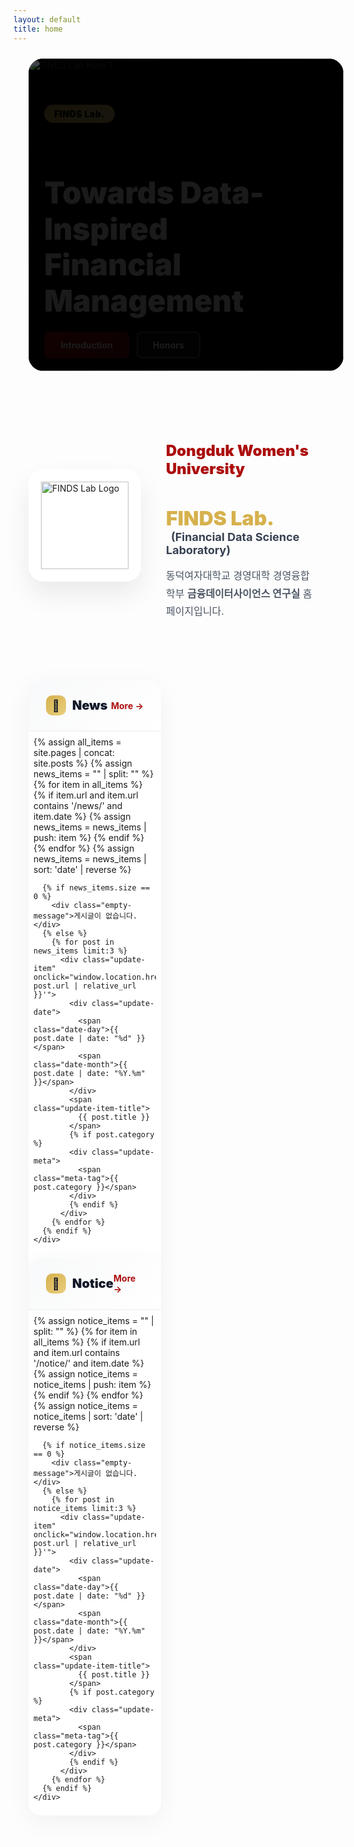 ```yaml
---
layout: default
title: home
---
```


<style>
  :root {
    --gold: rgb(214, 177, 77);
    --gold-light: rgb(234, 207, 127);
    --red: rgb(172, 14, 14);
    --red-dark: rgb(127, 10, 10);
  }

  /* Hero Carousel */
  .hero-section {
    position: relative;
    width: 100%;
    max-width: 1200px;
    height: 500px;
    margin: 1.5rem auto;
    padding: 0 24px;
  }

  .carousel-container {
    width: 100%;
    height: 100%;
    overflow: hidden;
    background: #000;
    border-radius: 1.5rem;
    position: relative;
  }

  @media (max-width: 768px) {
    .hero-section {
      height: 350px;
      padding: 0 16px;
      margin: 1rem auto;
    }
    .carousel-container { border-radius: 1rem; }
  }

  @media (max-width: 480px) {
    .hero-section {
      height: 280px;
      padding: 0 12px;
    }
  }

  .carousel-track {
    display: flex;
    transition: transform 0.6s cubic-bezier(0.4, 0, 0.2, 1);
    height: 100%;
    will-change: transform;
  }

  .carousel-slide {
    min-width: 100%;
    width: 100%;
    height: 100%;
    position: relative;
    flex: 0 0 100%;
    flex-shrink: 0;
    background: #000;
    overflow: hidden;
  }

  .carousel-slide img {
    width: 100%;
    height: 100%;
    object-fit: cover;
    display: block;
  }

  .carousel-overlay {
    position: absolute;
    inset: 0;
    background: linear-gradient(135deg, rgba(0,0,0,0.7) 0%, rgba(0,0,0,0.3) 100%);
    display: flex;
    align-items: center;
    padding: 0 5%;
  }

  @media (max-width: 768px) {
    .carousel-overlay { padding: 0 20px; }
  }

  .carousel-content {
    max-width: 600px;
    color: white;
    animation: fadeInUp 0.8s ease-out;
  }

  @keyframes fadeInUp {
    from { opacity: 0; transform: translateY(30px); }
    to   { opacity: 1; transform: translateY(0); }
  }

  .tag-badge {
    display: inline-block;
    background: linear-gradient(135deg, var(--gold) 0%, var(--gold-light) 100%);
    color: #000;
    padding: 6px 16px;
    border-radius: 999px;
    font-weight: 900;
    font-size: 14px;
    letter-spacing: 0.5px;
    margin-bottom: 16px;
  }

  @media (max-width: 480px) {
    .tag-badge {
      font-size: 12px;
      padding: 4px 12px;
      margin-bottom: 12px;
    }
  }

  .hero-title {
    font-size: clamp(24px, 5vw, 48px);
    font-weight: 900;
    line-height: 1.2;
    margin-bottom: 20px;
  }

  @media (max-width: 480px) {
    .hero-title {
      font-size: 22px;
      margin-bottom: 16px;
      line-height: 1.3;
    }
  }

  .hero-buttons {
    display: flex;
    gap: 12px;
    flex-wrap: wrap;
  }

  /* Buttons */
  .btn-hero {
    padding: clamp(10px, 2.4vw, 12px) clamp(16px, 4vw, 24px);
    border-radius: 8px;
    font-weight: 700;
    font-size: clamp(12px, 2.9vw, 14px);
    line-height: 1.1;
    text-decoration: none;
    transition: all 0.3s;
    display: inline-block;
    white-space: nowrap;
  }

  /* ✅ 모바일: 세로 스택 + 동일 폭 (모든 슬라이드 통일) */
  @media (max-width: 540px) {
    .hero-buttons {
      display: flex;
      flex-direction: column;
      align-items: stretch;
      gap: 8px;
      width: 88%;          /* 살짝 좁힘 */
      max-width: 360px;    /* 너무 넓지 않게 상한 */
      margin: 0;           /* 좌측 정렬 유지 */
    }
    .btn-hero {
      width: 100%;         /* 모든 버튼 동일 폭 */
      max-width: 100%;
      font-size: 12.5px;
      padding: 11px 20px;
      text-align: center;
    }
  }

  @media (max-width: 380px) {
    .btn-hero {
      font-size: 11.5px;
      padding: 10px 16px;
    }
  }

  /* JS가 overflow 감지 시 붙이는 보정 클래스 */
  .btn-hero.compact { font-size: 11.5px; padding: 8px 12px; }

  @media (max-width: 480px) {
    .btn-hero { font-size: clamp(11.5px, 3.2vw, 13px); padding: 10px 16px; }
    .hero-buttons { gap: 8px; }
  }

  @media (max-width: 340px) {
    .btn-hero { font-size: 11px; padding: 7px 10px; }
  }

  .btn-hero.primary {
    background: linear-gradient(135deg, var(--red) 0%, var(--red-dark) 100%);
    color: white;
    border: 2px solid transparent;
  }
  .btn-hero.primary:hover { transform: translateY(-2px); box-shadow: 0 10px 25px rgba(172, 14, 14, 0.3); }

  .btn-hero.secondary {
    background: rgba(255, 255, 255, 0.1);
    color: white;
    border: 2px solid rgba(255, 255, 255, 0.3);
    backdrop-filter: blur(10px);
  }
  .btn-hero.secondary:hover { background: rgba(255, 255, 255, 0.2); border-color: rgba(255, 255, 255, 0.5); }

  @media (hover: none) {
    .btn-hero.primary:active { transform: translateY(-2px); box-shadow: 0 10px 25px rgba(172, 14, 14, 0.3); }
    .btn-hero.secondary:active { background: rgba(255, 255, 255, 0.2); border-color: rgba(255, 255, 255, 0.5); }
  }

  /* Carousel Dots */
  .carousel-dots {
    position: absolute;
    bottom: 24px;
    left: 50%;
    transform: translateX(-50%);
    display: flex;
    gap: 8px;
    z-index: 10;
    padding: 8px;
  }
  @media (max-width: 480px) { .carousel-dots { bottom: 16px; } }

  .dot {
    width: 8px; height: 8px; border-radius: 50%;
    background: rgba(255, 255, 255, 0.4);
    border: none; cursor: pointer; transition: all 0.3s; padding: 0; position: relative;
  }
  .dot::before { content: ''; position: absolute; top: -8px; left: -8px; right: -8px; bottom: -8px; }
  .dot.active { width: 24px; border-radius: 4px; background: var(--gold); }

  /* Introduction Section */
  .intro-section {
    max-width: 1200px;
    margin: 80px auto;
    padding: 0 24px;
    display: grid;
    grid-template-columns: 180px 1fr;
    gap: 40px;
    align-items: center;
  }

  @media (max-width: 768px) {
    .intro-section {
      grid-template-columns: 1fr;
      margin: 60px auto;
      text-align: center;
      padding: 0 20px;
      gap: 30px;
    }
  }

  @media (max-width: 480px) {
    .intro-section {
      margin: 40px auto;
      padding: 0 16px;
      gap: 24px;
    }
  }

  .logo-box {
    width: 180px; height: 180px; background: white; border-radius: 24px;
    display: flex; align-items: center; justify-content: center;
    box-shadow: 0 20px 40px rgba(0,0,0,0.08); position: relative; overflow: hidden;
  }
  @media (max-width: 768px) { .logo-box { margin: 0 auto; } }
  @media (max-width: 480px) { .logo-box { width: 150px; height: 150px; border-radius: 20px; } }

  .logo-box::before {
    content: ''; position: absolute; inset: 0;
    background: linear-gradient(135deg, rgba(214,177,77,0.1) 0%, rgba(172,14,14,0.1) 100%);
    opacity: 0; transition: opacity 0.3s;
  }
  .logo-box:hover::before { opacity: 1; }

  .logo-box img { width: 140px; height: 140px; object-fit: contain; position: relative; z-index: 1; }
  @media (max-width: 480px) { .logo-box img { width: 110px; height: 110px; } }

  .intro-content h2 { color: var(--red); font-size: 24px; font-weight: 900; margin-bottom: 8px; }
  @media (max-width: 480px) { .intro-content h2 { font-size: 20px; } }

  .intro-content h3 { font-size: 32px; margin-bottom: 4px; }
  @media (max-width: 480px) { .intro-content h3 { font-size: 24px; } }

  .intro-content .lab-name { color: var(--gold); font-weight: 900; }

  .intro-content .lab-full { font-size: 18px; color: #374151; margin-left: 8px; }
  @media (max-width: 768px) { .intro-content .lab-full { display: block; margin-left: 0; margin-top: 8px; } }
  @media (max-width: 480px) { .intro-content .lab-full { font-size: 15px; } }

  .intro-content .description { margin-top: 16px; font-size: 16px; line-height: 1.8; color: #4b5563; }
  @media (max-width: 480px) { .intro-content .description { font-size: 14px; line-height: 1.7; } }

  /* News & Notice Section */
  .updates-section {
    max-width: 1200px;
    margin: 0 auto 80px;
    padding: 0 24px;
    display: grid;
    grid-template-columns: repeat(2, 1fr);
    gap: 32px;
  }

  @media (max-width: 768px) {
    .updates-section {
      grid-template-columns: 1fr;
      gap: 24px;
      margin-bottom: 60px;
      padding: 0 20px;
    }
  }

  @media (max-width: 480px) {
    .updates-section {
      padding: 0 16px;
      gap: 20px;
      margin-bottom: 40px;
    }
  }

  .update-card {
    background: white;
    border-radius: 20px;
    overflow: hidden;
    box-shadow: 0 10px 40px rgba(0,0,0,0.05);
    transition: all 0.3s;
  }
  @media (max-width: 480px) { .update-card { border-radius: 16px; } }

  .update-card:hover { transform: translateY(-5px); box-shadow: 0 20px 60px rgba(0,0,0,0.1); }
  @media (hover: none) { .update-card:hover { transform: none; } }

  .update-header {
    padding: 24px 28px;
    background: linear-gradient(135deg, #f8f9fa 0%, #ffffff 100%);
    border-bottom: 2px solid #f3f4f6;
    display: flex; justify-content: space-between; align-items: center;
  }
  @media (max-width: 480px) { .update-header { padding: 18px 20px; } }

  .update-title {
    font-size: 20px; font-weight: 900; color: #111827;
    display: flex; align-items: center; gap: 10px;
  }
  @media (max-width: 480px) { .update-title { font-size: 18px; } }

  .update-icon {
    width: 32px; height: 32px;
    background: linear-gradient(135deg, var(--gold) 0%, var(--gold-light) 100%);
    border-radius: 10px; display: flex; align-items: center; justify-content: center; font-size: 18px;
  }
  @media (max-width: 480px) { .update-icon { width: 28px; height: 28px; font-size: 16px; } }

  .update-more {
    color: var(--red); font-weight: 700; font-size: 14px; text-decoration: none;
    display: flex; align-items: center; gap: 4px; transition: gap 0.2s;
    padding: 4px 8px; margin: -4px -8px;
  }
  .update-more:hover { gap: 8px; }

  .update-list { padding: 8px; }
  @media (max-width: 480px) { .update-list { padding: 4px; } }

  .update-item {
    padding: 20px; border-radius: 12px; transition: all 0.2s; cursor: pointer; position: relative; overflow: hidden;
    -webkit-tap-highlight-color: transparent;
  }
  @media (max-width: 480px) { .update-item { padding: 16px; border-radius: 10px; } }

  .update-item::before {
    content: ''; position: absolute; left: 0; top: 50%; transform: translateY(-50%);
    width: 4px; height: 0; background: var(--gold); transition: height 0.3s;
  }
  .update-item:hover { background: #fef9f3; }
  .update-item:hover::before { height: 60%; }
  @media (hover: none) { .update-item:active { background: #fef9f3; } }

  .update-date { display: flex; align-items: baseline; gap: 6px; margin-bottom: 8px; }

  .date-day { font-size: 24px; font-weight: 900; color: var(--red); }
  @media (max-width: 480px) { .date-day { font-size: 20px; } }

  .date-month { font-size: 12px; font-weight: 700; color: #9ca3af; }

  .update-item-title {
    font-size: 15px; font-weight: 800; color: #1f2937; line-height: 1.5; display: block; cursor: pointer;
    overflow: hidden; display: -webkit-box; -webkit-line-clamp: 2; -webkit-box-orient: vertical;
  }
  @media (max-width: 480px) { .update-item-title { font-size: 14px; line-height: 1.4; } }

  .update-meta { margin-top: 6px; font-size: 12px; color: #9ca3af; display: flex; align-items: center; gap: 12px; }

  .meta-tag {
    display: inline-flex; align-items: center; gap: 4px; padding: 2px 8px;
    background: rgba(214,177,77,0.1); border-radius: 999px; font-weight: 600;
  }
  @media (max-width: 480px) { .meta-tag { font-size: 11px; padding: 2px 6px; } }

  .empty-message { padding: 40px; text-align: center; color: #9ca3af; font-size: 14px; }
  @media (max-width: 480px) { .empty-message { padding: 30px 20px; font-size: 13px; } }

  @media (prefers-reduced-motion: reduce) {
    * { animation-duration: 0.01ms !important; animation-iteration-count: 1 !important; transition-duration: 0.01ms !important; }
  }

  @media (max-width: 640px) {
    .hero-buttons { width: 100%; }
    .btn-hero { flex: 1; text-align: center; min-width: 0; }
  }
</style>

<!-- Hero Section -->
<section class="hero-section">
  <div class="carousel-container">
    <div class="carousel-wrapper" style="position:relative;width:100%;height:100%;overflow:hidden;">
      <div class="carousel-track" id="carouselTrack">
        <!-- Slide 1 -->
        <div class="carousel-slide">
          <img src="{{ '/assets/img/hero/slide-1.jpg' | relative_url }}" alt="FINDS Lab Hero 1" loading="eager">
          <div class="carousel-overlay">
            <div class="carousel-content">
              <span class="tag-badge">FINDS Lab.</span>
              <h1 class="hero-title">Towards Data-Inspired<br>Financial Management</h1>
              <div class="hero-buttons">
                <a href="{{ '/about-introduction.html' | relative_url }}" class="btn-hero primary">Introduction</a>
                <a href="{{ '/about-honors.html' | relative_url }}" class="btn-hero secondary">Honors</a>
              </div>
            </div>
          </div>
        </div>
        
        <!-- Slide 2 -->
        <div class="carousel-slide">
          <img src="{{ '/assets/img/hero/slide-2.jpg' | relative_url }}" alt="FINDS Lab Hero 2" loading="lazy">
          <div class="carousel-overlay">
            <div class="carousel-content">
              <span class="tag-badge">FINDS Lab.</span>
              <h1 class="hero-title">Accomplishments</h1>
              <div class="hero-buttons">
                <a href="{{ '/publications.html' | relative_url }}" class="btn-hero primary">Publications</a>
                <a href="{{ '/projects.html' | relative_url }}" class="btn-hero secondary">Projects</a>
              </div>
            </div>
          </div>
        </div>
        
        <!-- Slide 3 -->
        <div class="carousel-slide">
          <img src="{{ '/assets/img/hero/slide-3.jpg' | relative_url }}" alt="FINDS Lab Hero 3" loading="lazy">
          <div class="carousel-overlay">
            <div class="carousel-content">
              <span class="tag-badge">FINDS Lab.</span>
              <h1 class="hero-title">Updates</h1>
              <div class="hero-buttons">
                <a href="{{ '/archives-notice.html' | relative_url }}" class="btn-hero primary">Notice</a>
                <a href="{{ '/archives-news.html' | relative_url }}" class="btn-hero secondary">News</a>
              </div>
            </div>
          </div>
        </div>
      </div>
    </div>

    <div class="carousel-dots">
      <button class="dot active" data-dot="0" aria-label="Slide 1"></button>
      <button class="dot" data-dot="1" aria-label="Slide 2"></button>
      <button class="dot" data-dot="2" aria-label="Slide 3"></button>
    </div>
  </div>
</section>

<!-- Introduction Section -->
<section class="intro-section">
  <div class="logo-container">
    <div class="logo-box">
      <img src="{{ '/assets/img/brand/logo-finds.png' | relative_url }}" alt="FINDS Lab Logo">
    </div>
  </div>
  
  <div class="intro-content">
    <h2>Dongduk Women's University</h2>
    <h3>
      <span class="lab-name">FINDS Lab.</span>
      <span class="lab-full">
        (<b>Fin</b>ancial <b>D</b>ata <b>S</b>cience <b>Laboratory</b>)
      </span>
    </h3>
    <p class="description">
      동덕여자대학교 경영대학 경영융합학부 <b>금융데이터사이언스 연구실</b> 홈페이지입니다.
    </p>
  </div>
</section>

<!-- News & Notice Section -->
<section class="updates-section">
  <!-- News Card -->
  <div class="update-card">
    <div class="update-header">
      <div class="update-title">
        <div class="update-icon">📰</div>
        <span>News</span>
      </div>
      <a href="{{ '/archives-news.html' | relative_url }}" class="update-more">More →</a>
    </div>
    <div class="update-list">
      {% assign all_items = site.pages | concat: site.posts %}
      {% assign news_items = "" | split: "" %}
      {% for item in all_items %}
        {% if item.url and item.url contains '/news/' and item.date %}
          {% assign news_items = news_items | push: item %}
        {% endif %}
      {% endfor %}
      {% assign news_items = news_items | sort: 'date' | reverse %}
      
      {% if news_items.size == 0 %}
        <div class="empty-message">게시글이 없습니다.</div>
      {% else %}
        {% for post in news_items limit:3 %}
          <div class="update-item" onclick="window.location.href='{{ post.url | relative_url }}'">
            <div class="update-date">
              <span class="date-day">{{ post.date | date: "%d" }}</span>
              <span class="date-month">{{ post.date | date: "%Y.%m" }}</span>
            </div>
            <span class="update-item-title">
              {{ post.title }}
            </span>
            {% if post.category %}
            <div class="update-meta">
              <span class="meta-tag">{{ post.category }}</span>
            </div>
            {% endif %}
          </div>
        {% endfor %}
      {% endif %}
    </div>
  </div>
  
  <!-- Notice Card -->
  <div class="update-card">
    <div class="update-header">
      <div class="update-title">
        <div class="update-icon">📌</div>
        <span>Notice</span>
      </div>
      <a href="{{ '/archives-notice.html' | relative_url }}" class="update-more">More →</a>
    </div>
    <div class="update-list">
      {% assign notice_items = "" | split: "" %}
      {% for item in all_items %}
        {% if item.url and item.url contains '/notice/' and item.date %}
          {% assign notice_items = notice_items | push: item %}
        {% endif %}
      {% endfor %}
      {% assign notice_items = notice_items | sort: 'date' | reverse %}
      
      {% if notice_items.size == 0 %}
        <div class="empty-message">게시글이 없습니다.</div>
      {% else %}
        {% for post in notice_items limit:3 %}
          <div class="update-item" onclick="window.location.href='{{ post.url | relative_url }}'">
            <div class="update-date">
              <span class="date-day">{{ post.date | date: "%d" }}</span>
              <span class="date-month">{{ post.date | date: "%Y.%m" }}</span>
            </div>
            <span class="update-item-title">
              {{ post.title }}
            </span>
            {% if post.category %}
            <div class="update-meta">
              <span class="meta-tag">{{ post.category }}</span>
            </div>
            {% endif %}
          </div>
        {% endfor %}
      {% endif %}
    </div>
  </div>
</section>

<script>
  // Carousel functionality + mobile button fitting
  (function() {
    const track = document.getElementById('carouselTrack');
    const dots = document.querySelectorAll('.dot');
    const slides = document.querySelectorAll('.carousel-slide');
    const heroButtons = document.querySelectorAll('.btn-hero');
    let currentIndex = 0;
    let interval;
    let isTransitioning = false;
    let touchStartX = 0;
    let touchEndX = 0;

    function setSlideWidths() {
      const containerWidth = track.parentElement.offsetWidth;
      slides.forEach(slide => {
        slide.style.width = containerWidth + 'px';
        slide.style.minWidth = containerWidth + 'px';
        slide.style.maxWidth = containerWidth + 'px';
      });
    }

    function preloadImages() {
      const images = document.querySelectorAll('.carousel-slide img');
      images.forEach((img) => {
        if (img.complete) return;
        const tempImg = new Image();
        tempImg.src = img.src;
      });
    }

    function goToSlide(index) {
      if (isTransitioning) return;
      isTransitioning = true;

      currentIndex = index;
      track.style.transform = `translateX(${-(index * 100)}%)`;

      dots.forEach((dot, i) => dot.classList.toggle('active', i === index));

      setTimeout(() => { isTransitioning = false; }, 600);
    }

    function nextSlide() {
      if (isTransitioning) return;
      goToSlide((currentIndex + 1) % slides.length);
    }
    function prevSlide() {
      if (isTransitioning) return;
      goToSlide((currentIndex - 1 + slides.length) % slides.length);
    }

    function startAutoplay() { stopAutoplay(); interval = setInterval(nextSlide, 5000); }
    function stopAutoplay()  { if (interval) { clearInterval(interval); interval = null; } }

    function handleTouchStart(e) { touchStartX = e.changedTouches[0].screenX; }
    function handleTouchEnd(e)   { touchEndX = e.changedTouches[0].screenX; handleSwipe(); }
    function handleSwipe() {
      const swipeThreshold = 50;
      const diff = touchStartX - touchEndX;
      if (Math.abs(diff) > swipeThreshold) {
        stopAutoplay();
        if (diff > 0) nextSlide(); else prevSlide();
        startAutoplay();
      }
    }

    // Fit buttons (fallback compact mode if needed)
    function fitHeroButtons() {
      heroButtons.forEach(btn => {
        btn.classList.remove('compact');
        if (btn.scrollWidth > btn.clientWidth) btn.classList.add('compact');
      });
    }

    // Initialize
    setSlideWidths();
    preloadImages();
    fitHeroButtons();

    let resizeTimeout;
    window.addEventListener('resize', () => {
      clearTimeout(resizeTimeout);
      resizeTimeout = setTimeout(() => {
        setSlideWidths();
        goToSlide(currentIndex);
        fitHeroButtons();
      }, 200);
    });

    dots.forEach((dot, index) => {
      dot.addEventListener('click', () => {
        stopAutoplay();
        goToSlide(index);
        startAutoplay();
      });
    });

    track.addEventListener('touchstart', handleTouchStart, { passive: true });
    track.addEventListener('touchend', handleTouchEnd, { passive: true });

    window.addEventListener('load', () => {
      setSlideWidths();
      goToSlide(0);
      fitHeroButtons();
      startAutoplay();
    });

    document.addEventListener('visibilitychange', () => {
      if (document.hidden) stopAutoplay(); else startAutoplay();
    });

    if (window.matchMedia('(hover: hover)').matches) {
      track.addEventListener('mouseenter', stopAutoplay);
      track.addEventListener('mouseleave', startAutoplay);
    }
  })();
</script>

